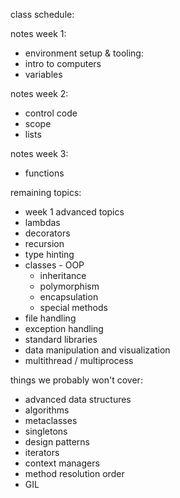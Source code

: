 class schedule: 

notes week 1: 
* environment setup & tooling: 
* intro to computers
* variables

notes week 2: 
* control code 
* scope
* lists

notes week 3: 
* functions

remaining topics: 

* week 1 advanced topics
* lambdas
* decorators
* recursion 
* type hinting
* classes - OOP
    * inheritance
    * polymorphism 
    * encapsulation
    * special methods
* file handling 
* exception handling
* standard libraries
* data manipulation and visualization
* multithread / multiprocess


things we probably won't cover: 
* advanced data structures
* algorithms 
* metaclasses 
* singletons
* design patterns
* iterators 
* context managers
* method resolution order
* GIL

